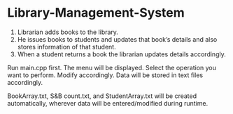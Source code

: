 # Library-Management-System

1. Librarian adds books to the library.
2. He issues books to students and updates that book’s details and also stores information of that student.
3. When a student returns a book the librarian updates details accordingly.

Run main.cpp first. The menu will be displayed. Select the operation you want to perform. Modify accordingly. 
Data will be stored in text files accordingly.

BookArray.txt, S&B count.txt, and StudentArray.txt will be created automatically, wherever data will be entered/modified during runtime.
   
